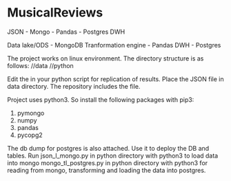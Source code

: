 # MusicalReviews
JSON - Mongo - Pandas - Postgres DWH

Data lake/ODS - MongoDB
Tranformation engine - Pandas
DWH - Postgres

The project works on linux environment. The directory structure is as follows:
/<project directory>/data
/<project directory>/python
  
Edit the <project directory> in your python script for replication of results.
Place the JSON file in data directory. The repository includes the file.

Project uses python3. So install the following packages with pip3:
1. pymongo
2. numpy 
3. pandas
4. pycopg2

The db dump for postgres is also attached. Use it to deploy the DB and tables.
Run json_l_mongo.py in python directory with python3 to load data into mongo
mongo_tl_postgres.py in python directory with python3 for reading from mongo, transforming and loading the data into postgres.
